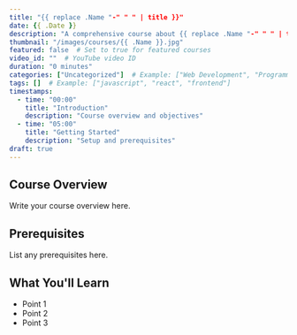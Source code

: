 ```yaml
---
title: "{{ replace .Name "-" " " | title }}"
date: {{ .Date }}
description: "A comprehensive course about {{ replace .Name "-" " " | title }}"
thumbnail: "/images/courses/{{ .Name }}.jpg"
featured: false  # Set to true for featured courses
video_id: ""  # YouTube video ID
duration: "0 minutes"
categories: ["Uncategorized"]  # Example: ["Web Development", "Programming"]
tags: []  # Example: ["javascript", "react", "frontend"]
timestamps:
  - time: "00:00"
    title: "Introduction"
    description: "Course overview and objectives"
  - time: "05:00"
    title: "Getting Started"
    description: "Setup and prerequisites"
draft: true
---
```


## Course Overview

Write your course overview here.

## Prerequisites

List any prerequisites here.

## What You'll Learn

- Point 1
- Point 2
- Point 3
